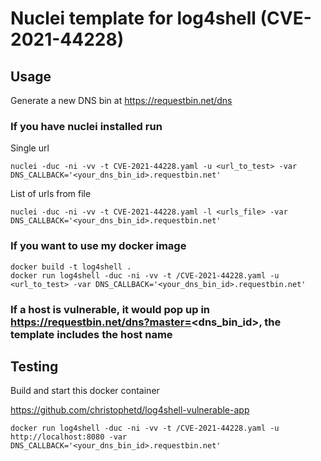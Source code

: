 # Nuclei template for log4shell (CVE-2021-44228)

## Usage
Generate a new DNS bin at https://requestbin.net/dns


### If you have nuclei installed run

Single url
```
nuclei -duc -ni -vv -t CVE-2021-44228.yaml -u <url_to_test> -var DNS_CALLBACK='<your_dns_bin_id>.requestbin.net'
```

List of urls from file
```
nuclei -duc -ni -vv -t CVE-2021-44228.yaml -l <urls_file> -var DNS_CALLBACK='<your_dns_bin_id>.requestbin.net'
```

### If you want to use my docker image
```
docker build -t log4shell .
docker run log4shell -duc -ni -vv -t /CVE-2021-44228.yaml -u <url_to_test> -var DNS_CALLBACK='<your_dns_bin_id>.requestbin.net'
```

### If a host is vulnerable, it would pop up in https://requestbin.net/dns?master=<dns_bin_id>, the template includes the host name

## Testing
Build and start this docker container

https://github.com/christophetd/log4shell-vulnerable-app

```
docker run log4shell -duc -ni -vv -t /CVE-2021-44228.yaml -u http://localhost:8080 -var DNS_CALLBACK='<your_dns_bin_id>.requestbin.net'
```